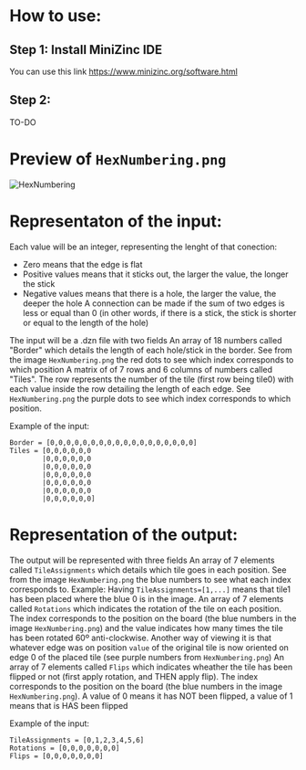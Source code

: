 # How to use:

## Step 1: Install MiniZinc IDE
You can use this link https://www.minizinc.org/software.html

## Step 2:
TO-DO

# Preview of `HexNumbering.png`
![HexNumbering](https://github.com/AlexDeAguiar/HexPuzzle/assets/73059426/857ca2c7-e3ae-4c27-9598-d08cdac5ed43)

# Representaton of the input:
Each value will be an integer, representing the lenght of that conection:
- Zero means that the edge is flat
- Positive values means that it sticks out, the larger the value, the longer the stick
- Negative values means that there is a hole, the larger the value, the deeper the hole
A connection can be made if the sum of two edges is less or equal than 0 (in other words, if there is a stick, the stick is shorter or equal to the length of the hole)

The input will be a .dzn file with two fields
An array of 18 numbers called "Border" which details the length of each hole/stick in the border. See from the image `HexNumbering.png` the red dots to see which index corresponds to which position
A matrix of of 7 rows and 6 columns of numbers called "Tiles". The row represents the number of the tile (first row being tile0) with each value inside the row detailing the length of each edge. See `HexNumbering.png` the purple dots to see which index corresponds to which position.

Example of the input:
```
Border = [0,0,0,0,0,0,0,0,0,0,0,0,0,0,0,0,0,0]
Tiles = [0,0,0,0,0,0
        |0,0,0,0,0,0
        |0,0,0,0,0,0
        |0,0,0,0,0,0
        |0,0,0,0,0,0
        |0,0,0,0,0,0
        |0,0,0,0,0,0]
```

# Representation of the output:
The output will be represented with three fields
An array of 7 elements called `TileAssignments` which details which tile goes in each position. See from the image `HexNumbering.png` the blue numbers to see what each index corresponds to. Example: Having `TileAssignments=[1,...]` means that tile1 has been placed where the blue 0 is in the image.
An array of 7 elements called `Rotations` which indicates the rotation of the tile on each position. The index corresponds to the position on the board (the blue numbers in the image `HexNumbering.png`) and the value indicates how many times the tile has been rotated 60º anti-clockwise. Another way of viewing it is that whatever edge was on position `value` of the original tile is now oriented on edge 0 of the placed tile (see purple numbers from `HexNumbering.png`)
An array of 7 elements called `Flips` which indicates wheather the tile has been flipped or not (first apply rotation, and THEN apply flip). The index corresponds to the position on the board (the blue numbers in the image `HexNumbering.png`). A value of 0 means it has NOT been flipped, a value of 1 means that is HAS been flipped

Example of the input:
```
TileAssignments = [0,1,2,3,4,5,6]
Rotations = [0,0,0,0,0,0,0]
Flips = [0,0,0,0,0,0,0]
```
